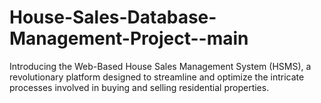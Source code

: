 # House-Sales-Database-Management-Project--main
Introducing the Web-Based House Sales Management System (HSMS), a revolutionary platform designed to streamline and optimize the intricate processes involved in buying and selling residential properties. 
